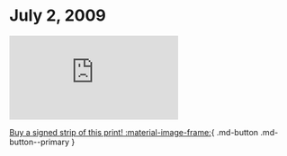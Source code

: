 # July 2, 2009

![](https://www.achewood.com/comic.php?date=07022009)

[Buy a signed strip of this print! :material-image-frame:](https://achewood-holiday-pop-up.myshopify.com/products/strip#07022009){ .md-button .md-button--primary }
